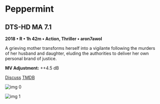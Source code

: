 # Peppermint

## DTS-HD MA 7.1

**2018 • R • 1h 42m • Action, Thriller • aron7awol**

A grieving mother transforms herself into a vigilante following the murders of her husband and daughter, eluding the authorities to deliver her own personal brand of justice.

**MV Adjustment:** ++4.5 dB

[Discuss](https://www.avsforum.com/threads/bass-eq-for-filtered-movies.2995212/post-57259796)  [TMDB](458594)

![img 0](https://i.imgur.com/AcrucM4.jpg)

![img 1](https://i.imgur.com/SRHn0G2.png)

